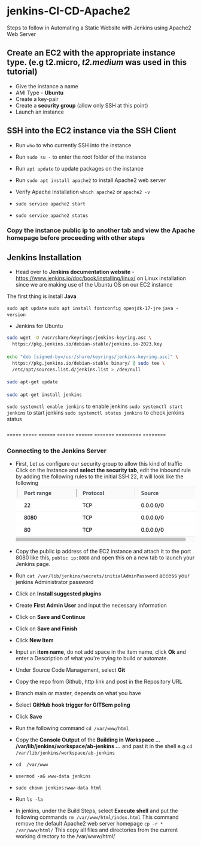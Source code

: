 # jenkins-CI-CD-Apache2

Steps to follow in Automating a Static Website with Jenkins using Apache2 Web Server

## Create an EC2 with the appropriate instance type. (e.g t2.micro, *t2.medium* was used in this tutorial)

- Give the instance a name
- AMI Type - **Ubuntu**
- Create a key-pair
- Create a **security group** (allow only SSH at this point)
- Launch an instance

## SSH into the EC2 instance via the SSH Client

- Run `who` to who currently SSH into the instance

- Run `sudo su -` to enter the root folder of the instance

- Run `apt update` to update packages on the instance
- Run `sudo apt install apache2` to install Apache2 web server
- Verify Apache Installation `which apache2` or `apache2 -v`
- `sudo service apache2 start`
- `sudo service apache2 status`

### Copy the instance public ip to another tab and view the Apache homepage before proceeding with other steps

## Jenkins Installation

- Head over to **Jenkins documentation website** - <https://www.jenkins.io/doc/book/installing/linux/> on Linux installation since we are making use of the Ubuntu OS on our EC2 instance

The first thing is install **Java**

`sudo apt update`
`sudo apt install fontconfig openjdk-17-jre`
`java -version`

- Jenkins for Ubuntu

```bash
sudo wget -O /usr/share/keyrings/jenkins-keyring.asc \
  https://pkg.jenkins.io/debian-stable/jenkins.io-2023.key

echo "deb [signed-by=/usr/share/keyrings/jenkins-keyring.asc]" \
  https://pkg.jenkins.io/debian-stable binary/ | sudo tee \
  /etc/apt/sources.list.d/jenkins.list > /dev/null

sudo apt-get update

sudo apt-get install jenkins
```

`sudo systemctl enable jenkins` to enable jenkins
`sudo systemctl start jenkins` to start jenkins
`sudo systemctl status jenkins` to check jenkins status

### ----- ----- ------ ------ ------ ------- --------- --------

### Connecting to the Jenkins Server

- First, Let us configure our security group to allow this kind of traffic
 Click on the Instance and **select the security tab**, edit the inbound rule by adding the following rules to the initial SSH 22, it will look like the following
 ![Reference Image](/screenshots/inbound%20rule.jpg)

- Copy the public ip address of the EC2 instance and attach it to the port 8080 like this, `public ip:8080` and open this on a new tab to launch your Jenkins page.

- Run `cat /var/lib/jenkins/secrets/initialAdminPassword` access your jenkins Administrator password
- Click on **Install suggested plugins**
- Create **First Admin User** and input the necessary information
- Click on **Save and Continue**
- Click on **Save and Finish**

- Click **New Item**
- Input an **item name**, do not add space in the item name, click **Ok** and enter a Description of what you're trying to build or automate.
- Under Source Code Management, select **Git**
- Copy the repo from Github, http link and post in the Repository URL
- Branch main or master, depends on what you have
- Select **GitHub hook trigger for GITScm poling**
- Click **Save**
- Run the following command `cd /var/www/html`
- Copy the **Console Output** of the **Building in Workspace ... /var/lib/jenkins/workspace/ab-jenkins ...** and past it in the shell e.g `cd /var/lib/jenkins/workspace/ab-jenkins`
- `cd  /var/www`
- `usermod -aG www-data jenkins`
- `sudo chown jenkins:www-data html`
- Run `ls -la`

- In jenkins, under the Build Steps, select **Execute shell** and put the following commands
  `rm /var/www/html/index.html` This command remove the default Apache2 web server homepage
  `cp -r * /var/www/html/`  This copy all files and directories from the current working directory to the /var/www/html/
  